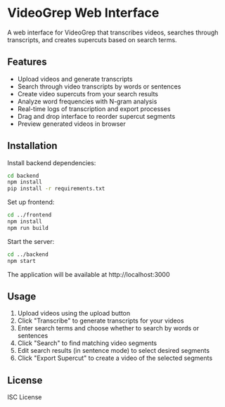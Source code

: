 # VideoGrep Web Interface

A web interface for VideoGrep that transcribes videos, searches through transcripts, and creates supercuts based on search terms. 

## Features

- Upload videos and generate transcripts
- Search through video transcripts by words or sentences  
- Create video supercuts from your search results
- Analyze word frequencies with N-gram analysis
- Real-time logs of transcription and export processes
- Drag and drop interface to reorder supercut segments
- Preview generated videos in browser

## Installation

Install backend dependencies:
```bash
cd backend
npm install
pip install -r requirements.txt
```
Set up frontend:
```bash
cd ../frontend
npm install
npm run build
```
Start the server:

```bash
cd ../backend
npm start
```
The application will be available at http://localhost:3000

## Usage

1. Upload videos using the upload button
2. Click "Transcribe" to generate transcripts for your videos
3. Enter search terms and choose whether to search by words or sentences
4. Click "Search" to find matching video segments
5. Edit search results (in sentence mode) to select desired segments
6. Click "Export Supercut" to create a video of the selected segments

## License
ISC License
